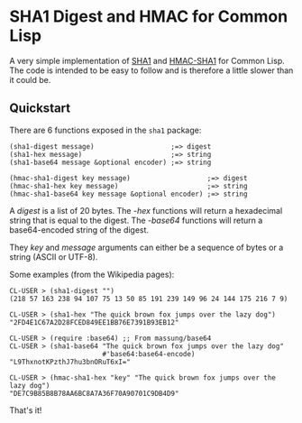 # SHA1 Digest and HMAC for Common Lisp

A very simple implementation of [SHA1](http://en.wikipedia.org/wiki/SHA-1) and [HMAC-SHA1](http://en.wikipedia.org/wiki/Hash-based_message_authentication_code) for Common Lisp. The code is intended to be easy to follow and is therefore a little slower than it could be.

## Quickstart

There are 6 functions exposed in the `sha1` package:

    (sha1-digest message)                   ;=> digest
    (sha1-hex message)                      ;=> string
    (sha1-base64 message &optional encoder) ;=> string

    (hmac-sha1-digest key message)                   ;=> digest
    (hmac-sha1-hex key message)                      ;=> string
    (hmac-sha1-base64 key message &optional encoder) ;=> string

A *digest* is a list of 20 bytes. The *-hex* functions will return a hexadecimal string that is equal to the digest. The *-base64* functions will return a base64-encoded string of the digest.

They *key* and *message* arguments can either be a sequence of bytes or a string (ASCII or UTF-8).

Some examples (from the Wikipedia pages):

    CL-USER > (sha1-digest "")
    (218 57 163 238 94 107 75 13 50 85 191 239 149 96 24 144 175 216 7 9)

    CL-USER > (sha1-hex "The quick brown fox jumps over the lazy dog")
    "2FD4E1C67A2D28FCED849EE1BB76E7391B93EB12"

    CL-USER > (require :base64) ;; From massung/base64
    CL-USER > (sha1-base64 "The quick brown fox jumps over the lazy dog"
                           #'base64:base64-encode)
    "L9ThxnotKPzthJ7hu3bnORuT6xI="

    CL-USER > (hmac-sha1-hex "key" "The quick brown fox jumps over the lazy dog")
    "DE7C9B85B8B78AA6BC8A7A36F70A90701C9DB4D9"

That's it!
